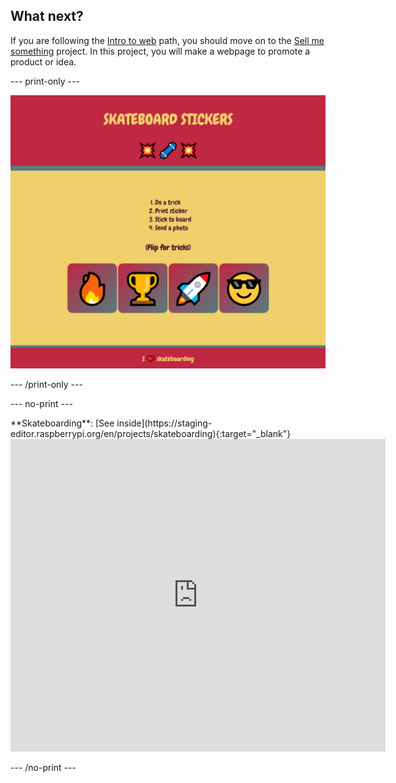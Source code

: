 ## What next?

If you are following the [Intro to web](https://projects.raspberrypi.org/en/raspberrypi/web-intro) path, you should move on to the [Sell me something](https://projects.raspberrypi.org/en/projects/sell-me-something) project. In this project, you will make a webpage to promote a product or idea.

--- print-only ---

![alt=""](images/sellmesomething.PNG)

--- /print-only ---

--- no-print ---

<div>
**Skateboarding**: [See inside](https://staging-editor.raspberrypi.org/en/projects/skateboarding){:target="_blank"}
<div>
<iframe src="https://staging-editor.raspberrypi.org/en/embed/viewer/skateboarding" width="600" height="500" frameborder="0" marginwidth="0" marginheight="0" allowfullscreen> </iframe>
</div>


--- /no-print ---



